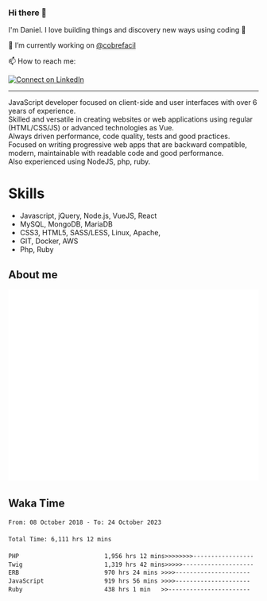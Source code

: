 ### Hi there 👋

I'm Daniel. I love building things and discovery new ways using coding :raised_hands: 

🔭 I’m currently working on [@cobrefacil](https://www.cobrefacil.com.br/)

📫 How to reach me:

[![Connect on LinkedIn](https://img.shields.io/badge/--linkedin?label=LinkedIn&logo=LinkedIn&style=social)](https://www.linkedin.com/in/daniel-cerverizzo/)

---

JavaScript developer focused on client-side and user interfaces with over 6 years of experience.  
Skilled and versatile in creating websites or web applications using regular (HTML/CSS/JS) or advanced technologies as Vue.  
Always driven performance, code quality, tests and good practices.  
 Focused on writing progressive web apps that are backward compatible, modern, maintainable with readable code and good performance.  
Also experienced using NodeJS, php, ruby. 


# Skills

 - Javascript, jQuery, Node.js, VueJS, React
 - MySQL, MongoDB, MariaDB    
 - CSS3, HTML5, SASS/LESS,  Linux, Apache,
 - GIT, Docker, AWS
 - Php, Ruby

## About me

![Metrics](/github-metrics.svg)

## Waka Time

<!--START_SECTION:waka-->

```txt
From: 08 October 2018 - To: 24 October 2023

Total Time: 6,111 hrs 12 mins

PHP                        1,956 hrs 12 mins>>>>>>>>-----------------   32.01 %
Twig                       1,319 hrs 42 mins>>>>>--------------------   21.59 %
ERB                        970 hrs 24 mins >>>>---------------------   15.88 %
JavaScript                 919 hrs 56 mins >>>>---------------------   15.05 %
Ruby                       438 hrs 1 min   >>-----------------------   07.17 %
```

<!--END_SECTION:waka-->

